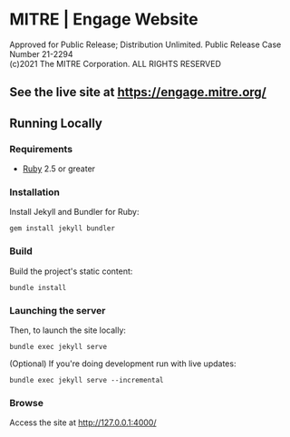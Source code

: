 # MITRE | Engage Website

Approved for Public Release; Distribution Unlimited. Public Release Case Number 21-2294
<br>
(c)2021 The MITRE Corporation. ALL RIGHTS RESERVED



## See the live site at https://engage.mitre.org/

## Running Locally

### Requirements

 - [Ruby](https://www.ruby-lang.org/) 2.5 or greater

### Installation

Install Jekyll and Bundler for Ruby:

`gem install jekyll bundler`

### Build

Build the project's static content:

`bundle install`

### Launching the server

Then, to launch the site locally:

`bundle exec jekyll serve`

(Optional) If you're doing development run with live updates:

`bundle exec jekyll serve --incremental`

### Browse
Access the site at http://127.0.0.1:4000/
